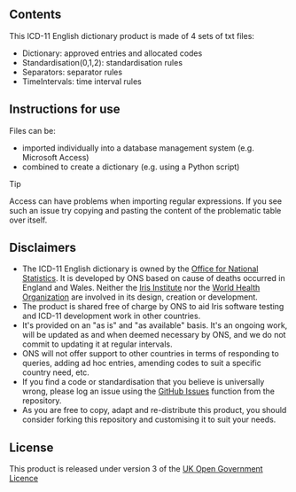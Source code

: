 ## Contents
This ICD-11 English dictionary product is made of 4 sets of txt files:
- Dictionary: approved entries and allocated codes
- Standardisation(0,1,2): standardisation rules
- Separators: separator rules
- TimeIntervals: time interval rules

## Instructions for use
Files can be:
- imported individually into a database management system (e.g. Microsoft Access)
- combined to create a dictionary (e.g. using a Python script)

> [!TIP]
> Access can have problems when importing regular expressions. If you see such an issue try copying and pasting the content of the problematic table over itself.

## Disclaimers
- The ICD-11 English dictionary is owned by the [Office for National Statistics](https://www.ons.gov.uk/). It is developed by ONS based on cause of deaths occurred in England and Wales. Neither the [Iris Institute](https://www.bfarm.de/EN/Code-systems/Collaboration-and-projects/Iris-Institute/_node.html) nor the [World Health Organization](https://icd.who.int/en) are involved in its design, creation or development.
- The product is shared free of charge by ONS to aid Iris software testing and ICD-11 development work in other countries.
- It's provided on an "as is" and "as available" basis. It's an ongoing work, will be updated as and when deemed necessary by ONS, and we do not commit to updating it at regular intervals.
- ONS will not offer support to other countries in terms of responding to queries, adding ad hoc entries, amending codes to suit a specific country need, etc.
- If you find a code or standardisation that you believe is universally wrong, please log an issue using the [GitHub Issues](https://github.com/ONSdigital/icd11_test/issues) function from the repository.
- As you are free to copy, adapt and re-distribute this product, you should consider forking this repository and customising it to suit your needs.

## License
This product is released under version 3 of the [UK Open Government Licence](https://www.nationalarchives.gov.uk/doc/open-government-licence/version/3/)
